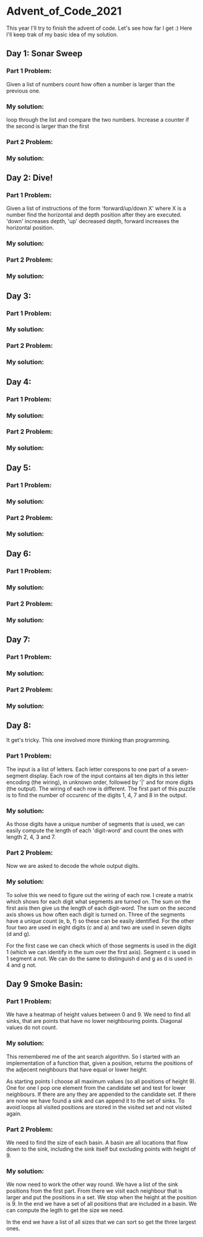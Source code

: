 # Advent_of_Code_2021

This year I'll try to finish the advent of code. Let's see how far I get :)
Here I'll keep trak of my basic idea of my solution.

## Day 1: Sonar Sweep
### Part 1 Problem: 
Given a list of numbers count how often a number is larger than the previous one.

### My solution: 
loop through the list and compare the two numbers. Increase a counter if the second is larger than the first

### Part 2 Problem:

### My solution:  

## Day 2: Dive!
### Part 1 Problem:
Given a list of instructions of the form 'forward/up/down X' where X is a number find the horizontal and depth position after they are executed. 'down' increases depth, 'up' decreased depth, forward increases the horizontal position.

### My solution:

### Part 2 Problem:

### My solution:

## Day 3:
### Part 1 Problem:
### My solution:
### Part 2 Problem:
### My solution:

## Day 4:
### Part 1 Problem:
### My solution:
### Part 2 Problem:
### My solution:

## Day 5:
### Part 1 Problem:
### My solution:
### Part 2 Problem:
### My solution:

## Day 6:
### Part 1 Problem:
### My solution:
### Part 2 Problem:
### My solution:

## Day 7:
### Part 1 Problem:
### My solution:
### Part 2 Problem:
### My solution:

## Day 8:
It get's tricky. This one involved more thinking than programming.

### Part 1 Problem:
The input is a list of letters. Each letter corespons to one part of a seven-segment display.
Each row of the input contains all ten digits in this letter encoding (the wiring), in unknown order, followed by '|' and for more digits (the output). The wiring of each row is different.
The first part of this puzzle is to find the number of occurenc of the digits 1, 4, 7 and 8 in the output.

### My solution:
As those digits have a unique number of segments that is used, we can easily compute the length of each 'digit-word' and count the ones with length 2, 4, 3 and 7.

### Part 2 Problem:
Now we are asked to decode the whole output digits.

### My solution:
To solve this we need to figure out the wiring of each row. I create a matrix which shows for each digit what segments are turned on. The sum on the first axis then give us the length of each digit-word. The sum on the second axis shows us how often each digit is turned on. Three of the segments have a unique count (e, b, f) so these can be easily identified. For the other four two are used in eight digits (c and a) and two are used in seven digits (d and g). 

For the first case we can check which of those segments is used in the digit 1 (which we can identify in the sum over the first axis). Segment c is used in 1 segment a not.
We can do the same to distinguish d and g as d is used in 4 and g not.

## Day 9 Smoke Basin:
### Part 1 Problem:
We have a heatmap of height values between 0 and 9. We need to find all sinks, that are points that have no lower neighbouring points. Diagonal values do not count.

### My solution:
This remembered me of the ant search algorithm. So I started with an implementation of a function that, given a position, returns the positions of the adjecent neighbours that have equal or lower height.

As starting points I choose all maximum values (so all positions of height 9).
One for one I pop one element from the candidate set and test for lower neighbours. If there are any they are appended to the candidate set. If there are none we have found a sink and can append it to the set of sinks.
To avoid loops all visited positions are stored in the visited set and not visited again.

### Part 2 Problem:
We need to find the size of each basin. A basin are all locations that flow down to the sink, including the sink itself but excluding points with height of 9.

### My solution:
We now need to work the other way round. We have a list of the sink positions from the first part. From there we visit each neighbour that is larger and put the positions in a set. We stop when the height at the position is 9. In the end we have a set of all positions that are included in a basin. We can compute the legth to get the size we need.

In the end we have a list of all sizes that we can sort so get the three largest ones.
